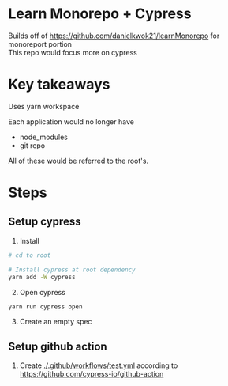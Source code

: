 

# Learn Monorepo + Cypress
Builds off of https://github.com/danielkwok21/learnMonorepo for monoreport portion  
This repo would focus more on cypress

# Key takeaways
Uses yarn workspace

Each application would no longer have
- node_modules
- git repo  
  
All of these would be referred to the root's.

# Steps
## Setup cypress
1. Install
```bash
# cd to root

# Install cypress at root dependency
yarn add -W cypress
```

2. Open cypress
```bash
yarn run cypress open
```
3. Create an empty spec

## Setup github action
1. Create [./.github/workflows/test.yml](./github/workflows/test.yml) according to https://github.com/cypress-io/github-action
